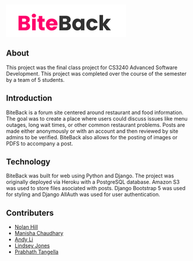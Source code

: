 ![alt text](https://github.com/NolanReedHill/BiteBack/blob/main/unnamed.png?raw=true)
## About
This project was the final class project for CS3240 Advanced Software Development. This project was completed over the course of the semester by a team of 5 students. 
## Introduction
BiteBack is a forum site centered around restaurant and food information. The goal was to create a place where users could discuss issues like menu outages, long wait times, or other common restaurant problems. Posts are made either anonymously or with an account and then reviewed by site admins to be verified. BiteBack also allows for the posting of images or PDFS to accompany a post. 
## Technology
BiteBack was built for web using Python and Django. The project was originally deployed via Heroku with a PostgreSQL database. Amazon S3 was used to store files asociated with posts. Django Bootstrap 5 was used for styling and Django AllAuth was used for user authentication. 
## Contributers 
- [Nolan Hill](https://github.com/NolanReedHill)
- [Manisha Chaudhary](https://github.com/manishachd)
- [Andy Li](https://github.com/andyli2003)
- [Lindsey Jones](https://github.com/lindseyljones)
- [Prabhath Tangella](https://github.com/ptangella26)
